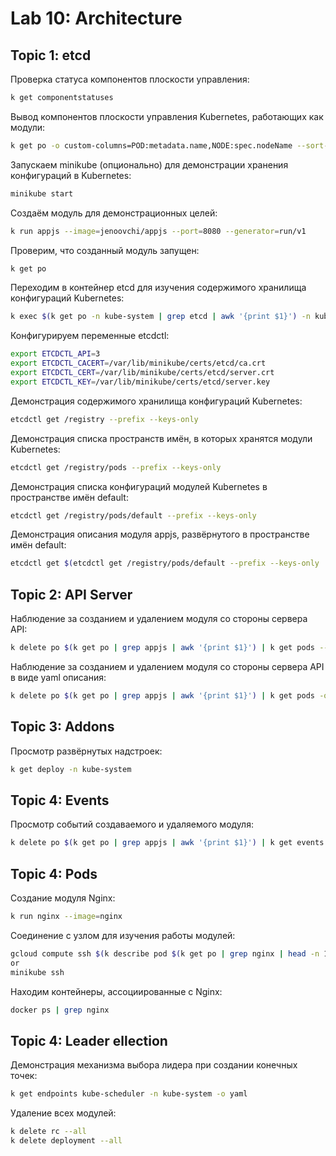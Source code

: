 # Lab 10: Architecture

## Topic 1: etcd

Проверка статуса компонентов плоскости управления:
```bash
k get componentstatuses
```

Вывод компонентов плоскости управления Kubernetes, работающих как модули:
```bash
k get po -o custom-columns=POD:metadata.name,NODE:spec.nodeName --sort-by spec.nodeName -n kube-system
```

Запускаем minikube (опционально) для демонстрации хранения конфигураций в Kubernetes:
```bash
minikube start
```

Создаём модуль для демонстрационных целей:
```bash
k run appjs --image=jenoovchi/appjs --port=8080 --generator=run/v1
```

Проверим, что созданный модуль запущен:
```bash
k get po
```

Переходим в контейнер etcd для изучения содержимого хранилища конфигураций Kubernetes:
```bash
k exec $(k get po -n kube-system | grep etcd | awk '{print $1}') -n kube-system -it sh
```

Конфигурируем переменные etcdctl:
```bash
export ETCDCTL_API=3
export ETCDCTL_CACERT=/var/lib/minikube/certs/etcd/ca.crt
export ETCDCTL_CERT=/var/lib/minikube/certs/etcd/server.crt
export ETCDCTL_KEY=/var/lib/minikube/certs/etcd/server.key
```

Демонстрация содержимого хранилища конфигураций Kubernetes:
```bash
etcdctl get /registry --prefix --keys-only
```

Демонстрация списка пространств имён, в которых хранятся модули Kubernetes:
```bash
etcdctl get /registry/pods --prefix --keys-only
```

Демонстрация списка конфигураций модулей Kubernetes в пространстве имён default:
```bash
etcdctl get /registry/pods/default --prefix --keys-only
```

Демонстрация описания модуля appjs, развёрнутого в пространстве имён default:
```bash
etcdctl get $(etcdctl get /registry/pods/default --prefix --keys-only | grep appjs)
```

## Topic 2: API Server

Наблюдение за созданием и удалением модуля со стороны сервера API:
```bash
k delete po $(k get po | grep appjs | awk '{print $1}') | k get pods --watch
```

Наблюдение за созданием и удалением модуля со стороны сервера API в виде yaml описания:
```bash
k delete po $(k get po | grep appjs | awk '{print $1}') | k get pods -o yaml --watch
```

## Topic 3: Addons

Просмотр развёрнутых надстроек:
```bash
k get deploy -n kube-system
```

## Topic 4: Events

Просмотр событий создаваемого и удаляемого модуля:
```bash
k delete po $(k get po | grep appjs | awk '{print $1}') | k get events --watch
```

## Topic 4: Pods

Создание модуля Nginx:
```bash
k run nginx --image=nginx
```

Соединение с узлом для изучения работы модулей:
```bash
gcloud compute ssh $(k describe pod $(k get po | grep nginx | head -n 1 | awk '{print $1}') | grep Node | head -n 1 | awk '{print $2}' | sed 's/\/.*//')
or
minikube ssh
```

Находим контейнеры, ассоциированные с Nginx:
```bash
docker ps | grep nginx
```

## Topic 4: Leader ellection

Демонстрация механизма выбора лидера при создании конечных точек:
```bash
k get endpoints kube-scheduler -n kube-system -o yaml
```

Удаление всех модулей:
```bash
k delete rc --all
k delete deployment --all
```